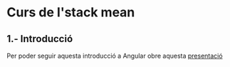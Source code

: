 # Curs de l'stack mean
## 1.- Introducció

Per poder seguir aquesta introducció a Angular obre aquesta [presentació](https://docs.google.com/presentation/d/1mJT7IyOe9iO-gp8jAdq7ndx4jF8tId5vOhi7Bg5zuh8/edit?usp=sharing)